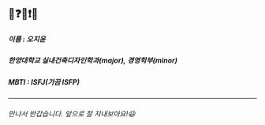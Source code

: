 ## 👀❓❔❗❕
##### 이름 : 오지윤
##### 한양대학교 실내건축디자인학과(*major*), 경영학부(*minor*)
##### MBTI : ISFJ(가끔 ISFP)
---
###### 만나서 반갑습니다. 앞으로 잘 지내보아요!😃

